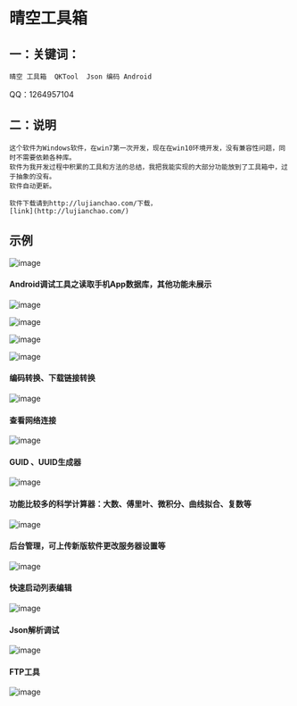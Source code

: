 # 晴空工具箱

## 一：关键词：
~~~~
晴空 工具箱  QKTool  Json 编码 Android
~~~~

QQ：1264957104



## 二：说明
    这个软件为Windows软件，在win7第一次开发，现在在win10环境开发，没有兼容性问题，同时不需要依赖各种库。
    软件为我开发过程中积累的工具和方法的总结，我把我能实现的大部分功能放到了工具箱中，过于抽象的没有。
    软件自动更新。
    
    软件下载请到http://lujianchao.com/下载，
    [link](http://lujianchao.com/)
## 示例
![ image](https://github.com/hnsugar/QKTool/blob/master/0.gif)

#### Android调试工具之读取手机App数据库，其他功能未展示
![ image](https://github.com/hnsugar/QKTool/blob/master/7.png)
 
![ image](https://github.com/hnsugar/QKTool/blob/master/8.png)
 
![ image](https://github.com/hnsugar/QKTool/blob/master/9.png)
 
![ image](https://github.com/hnsugar/QKTool/blob/master/2.png)

#### 编码转换、下载链接转换
![ image](https://github.com/hnsugar/QKTool/blob/master/1.png)

#### 查看网络连接
![ image](https://github.com/hnsugar/QKTool/blob/master/3.png)

#### GUID 、UUID生成器
![ image](https://github.com/hnsugar/QKTool/blob/master/4.png)

#### 功能比较多的科学计算器：大数、傅里叶、微积分、曲线拟合、复数等
![ image](https://github.com/hnsugar/QKTool/blob/master/5.png)

#### 后台管理，可上传新版软件更改服务器设置等
![ image](https://github.com/hnsugar/QKTool/blob/master/6.png)

#### 快速启动列表编辑
![ image](https://github.com/hnsugar/QKTool/blob/master/10.png)

#### Json解析调试
![ image](https://github.com/hnsugar/QKTool/blob/master/11.png)

#### FTP工具
![ image](https://github.com/hnsugar/QKTool/blob/master/12.png)


